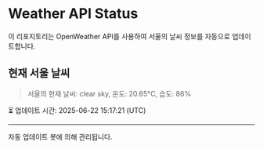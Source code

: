 
# Weather API Status

이 리포지토리는 OpenWeather API를 사용하여 서울의 날씨 정보를 자동으로 업데이트합니다.

## 현재 서울 날씨
> 서울의 현재 날씨: clear sky, 온도: 20.65°C, 습도: 86%

⏳ 업데이트 시간: 2025-06-22 15:17:21 (UTC)

---
자동 업데이트 봇에 의해 관리됩니다.
